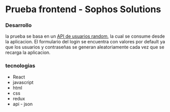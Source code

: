 # Prueba frontend - Sophos Solutions

### Desarrollo

la prueba se basa en un [API de usuarios random](https://randomuser.me/), la cual se consume desde la aplicacion. El formulario del login se encuentra con valores por default ya que los usuarios y contraseñas se generan aleatoriamente cada vez que se recarga la aplicacion.

### tecnologias

- React
- javascript
- html
- css
- redux
- api - json
